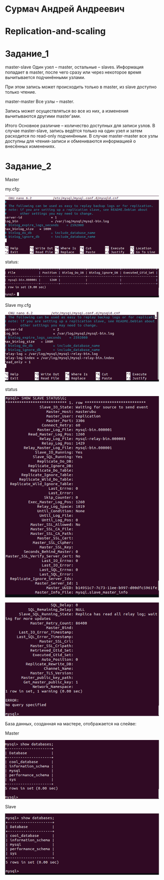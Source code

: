 # Сурмач Андрей Андреевич
# Replication-and-scaling
# Задание_1
master-slave
Один узел – master, остальные – slaves.
Информация попадает в master, после чего сразу или через некоторое время вычитывается подчинёнными узлами.

При этом запись может происходить только в master, из slave доступно только чтение.

master-master
Все узлы – master.

Запись может осуществляться во все из них, а изменения вычитываются другими master'ами.

Итого
Основное различие – количество доступных для записи узлов. В случае master-slave, запись ведётся только на один узел и затем расходится по read-only подчинённым. В случае master-master все узлы доступны для чтения-записи и обмениваются информацией о внесённых изменениях.

# Задание_2
Master

my.cfg:

![1](https://github.com/Aid1986/Replication-and-scaling/blob/main/1.png)

status:

![2](https://github.com/Aid1986/Replication-and-scaling/blob/main/2.png)

Slave
my.cfg


![3](https://github.com/Aid1986/Replication-and-scaling/blob/main/3.png)


status


![4](https://github.com/Aid1986/Replication-and-scaling/blob/main/4.png)

![5](https://github.com/Aid1986/Replication-and-scaling/blob/main/5.png)


База данных, созданная на мастере, отображается на слейве:

Master

![6](https://github.com/Aid1986/Replication-and-scaling/blob/main/6.png)

Slave

![7](https://github.com/Aid1986/Replication-and-scaling/blob/main/7.png)
